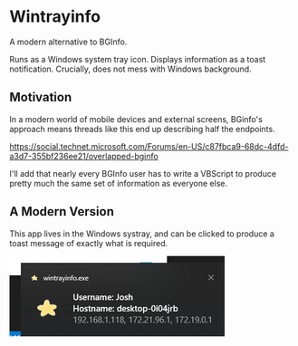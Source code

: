 # Wintrayinfo

A modern alternative to BGInfo.

Runs as a Windows system tray icon. Displays information as a toast notification. Crucially, does not mess with Windows background.

## Motivation

In a modern world of mobile devices and external screens, BGinfo's approach means threads like this end up describing half the endpoints.

https://social.technet.microsoft.com/Forums/en-US/c87fbca9-68dc-4dfd-a3d7-355bf236ee21/overlapped-bginfo

I'll add that nearly every BGInfo user has to write a VBScript to produce pretty much the same set of information as everyone else.

## A Modern Version

This app lives in the Windows systray, and can be clicked to produce a toast message of exactly what is required.

![Example in use](example.png)
